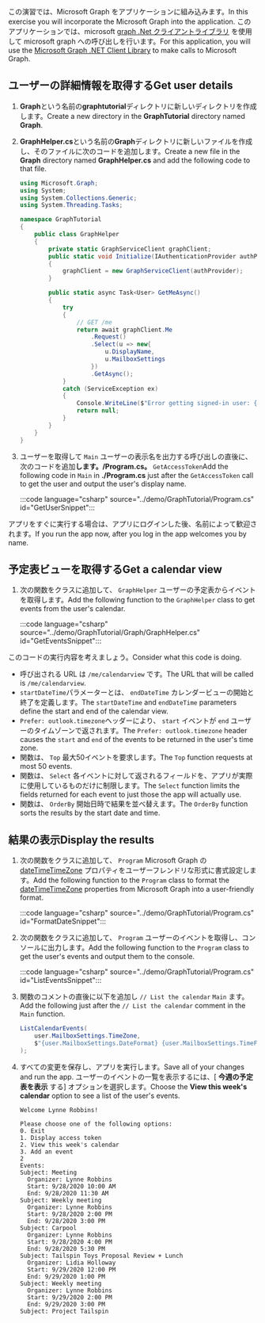 <!-- markdownlint-disable MD002 MD041 -->

<span data-ttu-id="66189-101">この演習では、Microsoft Graph をアプリケーションに組み込みます。</span><span class="sxs-lookup"><span data-stu-id="66189-101">In this exercise you will incorporate the Microsoft Graph into the application.</span></span> <span data-ttu-id="66189-102">このアプリケーションでは、microsoft [graph .Net クライアントライブラリ](https://github.com/microsoftgraph/msgraph-sdk-dotnet) を使用して microsoft graph への呼び出しを行います。</span><span class="sxs-lookup"><span data-stu-id="66189-102">For this application, you will use the [Microsoft Graph .NET Client Library](https://github.com/microsoftgraph/msgraph-sdk-dotnet) to make calls to Microsoft Graph.</span></span>

## <a name="get-user-details"></a><span data-ttu-id="66189-103">ユーザーの詳細情報を取得する</span><span class="sxs-lookup"><span data-stu-id="66189-103">Get user details</span></span>

1. <span data-ttu-id="66189-104">**Graph**という名前の**graphtutorial**ディレクトリに新しいディレクトリを作成します。</span><span class="sxs-lookup"><span data-stu-id="66189-104">Create a new directory in the **GraphTutorial** directory named **Graph**.</span></span>
1. <span data-ttu-id="66189-105">**GraphHelper.cs**という名前の**Graph**ディレクトリに新しいファイルを作成し、そのファイルに次のコードを追加します。</span><span class="sxs-lookup"><span data-stu-id="66189-105">Create a new file in the **Graph** directory named **GraphHelper.cs** and add the following code to that file.</span></span>

    ```csharp
    using Microsoft.Graph;
    using System;
    using System.Collections.Generic;
    using System.Threading.Tasks;

    namespace GraphTutorial
    {
        public class GraphHelper
        {
            private static GraphServiceClient graphClient;
            public static void Initialize(IAuthenticationProvider authProvider)
            {
                graphClient = new GraphServiceClient(authProvider);
            }

            public static async Task<User> GetMeAsync()
            {
                try
                {
                    // GET /me
                    return await graphClient.Me
                        .Request()
                        .Select(u => new{
                            u.DisplayName,
                            u.MailboxSettings
                        })
                        .GetAsync();
                }
                catch (ServiceException ex)
                {
                    Console.WriteLine($"Error getting signed-in user: {ex.Message}");
                    return null;
                }
            }
        }
    }
    ```

1. <span data-ttu-id="66189-106">ユーザーを取得して `Main` ユーザーの表示名を出力する呼び出しの直後に、次のコードを追加**します。/Program.cs。** `GetAccessToken`</span><span class="sxs-lookup"><span data-stu-id="66189-106">Add the following code in `Main` in **./Program.cs** just after the `GetAccessToken` call to get the user and output the user's display name.</span></span>

    :::code language="csharp" source="../demo/GraphTutorial/Program.cs" id="GetUserSnippet":::

<span data-ttu-id="66189-107">アプリをすぐに実行する場合は、アプリにログインした後、名前によって歓迎されます。</span><span class="sxs-lookup"><span data-stu-id="66189-107">If you run the app now, after you log in the app welcomes you by name.</span></span>

## <a name="get-a-calendar-view"></a><span data-ttu-id="66189-108">予定表ビューを取得する</span><span class="sxs-lookup"><span data-stu-id="66189-108">Get a calendar view</span></span>

1. <span data-ttu-id="66189-109">次の関数をクラスに追加して、 `GraphHelper` ユーザーの予定表からイベントを取得します。</span><span class="sxs-lookup"><span data-stu-id="66189-109">Add the following function to the `GraphHelper` class to get events from the user's calendar.</span></span>

    :::code language="csharp" source="../demo/GraphTutorial/Graph/GraphHelper.cs" id="GetEventsSnippet":::

<span data-ttu-id="66189-110">このコードの実行内容を考えましょう。</span><span class="sxs-lookup"><span data-stu-id="66189-110">Consider what this code is doing.</span></span>

- <span data-ttu-id="66189-111">呼び出される URL は `/me/calendarview` です。</span><span class="sxs-lookup"><span data-stu-id="66189-111">The URL that will be called is `/me/calendarview`.</span></span>
- <span data-ttu-id="66189-112">`startDateTime`パラメーターとは、 `endDateTime` カレンダービューの開始と終了を定義します。</span><span class="sxs-lookup"><span data-stu-id="66189-112">The `startDateTime` and `endDateTime` parameters define the start and end of the calendar view.</span></span>
- <span data-ttu-id="66189-113">`Prefer: outlook.timezone`ヘッダーにより、 `start` イベントが `end` ユーザーのタイムゾーンで返されます。</span><span class="sxs-lookup"><span data-stu-id="66189-113">The `Prefer: outlook.timezone` header causes the `start` and `end` of the events to be returned in the user's time zone.</span></span>
- <span data-ttu-id="66189-114">関数は、 `Top` 最大50イベントを要求します。</span><span class="sxs-lookup"><span data-stu-id="66189-114">The `Top` function requests at most 50 events.</span></span>
- <span data-ttu-id="66189-115">関数は、 `Select` 各イベントに対して返されるフィールドを、アプリが実際に使用しているものだけに制限します。</span><span class="sxs-lookup"><span data-stu-id="66189-115">The `Select` function limits the fields returned for each event to just those the app will actually use.</span></span>
- <span data-ttu-id="66189-116">関数は、 `OrderBy` 開始日時で結果を並べ替えます。</span><span class="sxs-lookup"><span data-stu-id="66189-116">The `OrderBy` function sorts the results by the start date and time.</span></span>

## <a name="display-the-results"></a><span data-ttu-id="66189-117">結果の表示</span><span class="sxs-lookup"><span data-stu-id="66189-117">Display the results</span></span>

1. <span data-ttu-id="66189-118">次の関数をクラスに追加して、 `Program` Microsoft Graph の [dateTimeTimeZone](/graph/api/resources/datetimetimezone?view=graph-rest-1.0) プロパティをユーザーフレンドリな形式に書式設定します。</span><span class="sxs-lookup"><span data-stu-id="66189-118">Add the following function to the `Program` class to format the [dateTimeTimeZone](/graph/api/resources/datetimetimezone?view=graph-rest-1.0) properties from Microsoft Graph into a user-friendly format.</span></span>

    :::code language="csharp" source="../demo/GraphTutorial/Program.cs" id="FormatDateSnippet":::

1. <span data-ttu-id="66189-119">次の関数をクラスに追加して、 `Program` ユーザーのイベントを取得し、コンソールに出力します。</span><span class="sxs-lookup"><span data-stu-id="66189-119">Add the following function to the `Program` class to get the user's events and output them to the console.</span></span>

    :::code language="csharp" source="../demo/GraphTutorial/Program.cs" id="ListEventsSnippet":::

1. <span data-ttu-id="66189-120">関数のコメントの直後に以下を追加し `// List the calendar` `Main` ます。</span><span class="sxs-lookup"><span data-stu-id="66189-120">Add the following just after the `// List the calendar` comment in the `Main` function.</span></span>

    ```csharp
    ListCalendarEvents(
        user.MailboxSettings.TimeZone,
        $"{user.MailboxSettings.DateFormat} {user.MailboxSettings.TimeFormat}"
    );
    ```

1. <span data-ttu-id="66189-121">すべての変更を保存し、アプリを実行します。</span><span class="sxs-lookup"><span data-stu-id="66189-121">Save all of your changes and run the app.</span></span> <span data-ttu-id="66189-122">ユーザーのイベントの一覧を表示するには、[ **今週の予定表を表示** する] オプションを選択します。</span><span class="sxs-lookup"><span data-stu-id="66189-122">Choose the **View this week's calendar** option to see a list of the user's events.</span></span>

    ```Shell
    Welcome Lynne Robbins!

    Please choose one of the following options:
    0. Exit
    1. Display access token
    2. View this week's calendar
    3. Add an event
    2
    Events:
    Subject: Meeting
      Organizer: Lynne Robbins
      Start: 9/28/2020 10:00 AM
      End: 9/28/2020 11:30 AM
    Subject: Weekly meeting
      Organizer: Lynne Robbins
      Start: 9/28/2020 2:00 PM
      End: 9/28/2020 3:00 PM
    Subject: Carpool
      Organizer: Lynne Robbins
      Start: 9/28/2020 4:00 PM
      End: 9/28/2020 5:30 PM
    Subject: Tailspin Toys Proposal Review + Lunch
      Organizer: Lidia Holloway
      Start: 9/29/2020 12:00 PM
      End: 9/29/2020 1:00 PM
    Subject: Weekly meeting
      Organizer: Lynne Robbins
      Start: 9/29/2020 2:00 PM
      End: 9/29/2020 3:00 PM
    Subject: Project Tailspin
    ```

